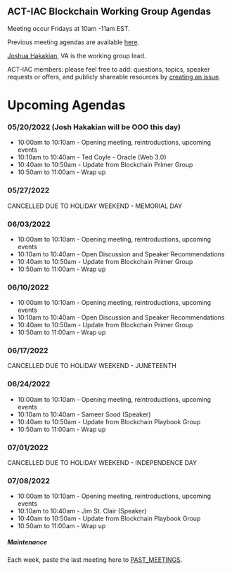 ## ACT-IAC Blockchain Working Group Agendas

Meeting occur Fridays at 10am -11am EST.

Previous meeting agendas are available [here](./previous_agendas/).

[Joshua Hakakian](https://github.com/jhakakian), VA is the working group lead.

ACT-IAC members: please feel free to add: questions, topics, speaker requests or offers, and publicly
shareable resources by [creating an issue](https://github.com/ACT-IAC-BWG/agendas/issues).

# Upcoming Agendas

### 05/20/2022 (Josh Hakakian will be OOO this day)

* 10:00am to 10:10am - Opening meeting, reintroductions, upcoming events
* 10:10am to 10:40am - Ted Coyle - Oracle (Web 3.0)
* 10:40am to 10:50am - Update from Blockchain Primer Group
* 10:50am to 11:00am - Wrap up

### 05/27/2022

CANCELLED DUE TO HOLIDAY WEEKEND - MEMORIAL DAY

### 06/03/2022

* 10:00am to 10:10am - Opening meeting, reintroductions, upcoming events
* 10:10am to 10:40am - Open Discussion and Speaker Recommendations
* 10:40am to 10:50am - Update from Blockchain Primer Group
* 10:50am to 11:00am - Wrap up

### 06/10/2022

* 10:00am to 10:10am - Opening meeting, reintroductions, upcoming events
* 10:10am to 10:40am - Open Discussion and Speaker Recommendations
* 10:40am to 10:50am - Update from Blockchain Primer Group
* 10:50am to 11:00am - Wrap up

### 06/17/2022
CANCELLED DUE TO HOLIDAY WEEKEND - JUNETEENTH

### 06/24/2022

* 10:00am to 10:10am - Opening meeting, reintroductions, upcoming events
* 10:10am to 10:40am - Sameer Sood (Speaker)
* 10:40am to 10:50am - Update from Blockchain Playbook Group
* 10:50am to 11:00am - Wrap up

### 07/01/2022
CANCELLED DUE TO HOLIDAY WEEKEND - INDEPENDENCE DAY

### 07/08/2022

* 10:00am to 10:10am - Opening meeting, reintroductions, upcoming events
* 10:10am to 10:40am - Jim St. Clair (Speaker)
* 10:40am to 10:50am - Update from Blockchain Playbook Group
* 10:50am to 11:00am - Wrap up

##### Maintenance

Each week, paste the last meeting here to [PAST_MEETINGS](./previous_agendas/).

